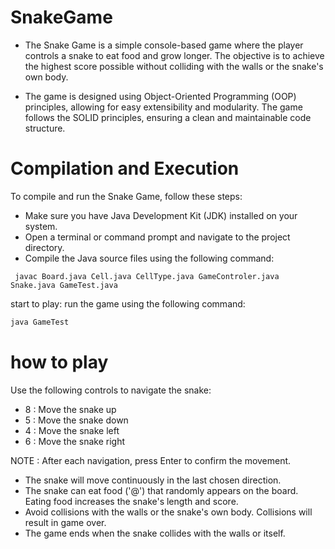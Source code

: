 # SnakeGame

* The Snake Game is a simple console-based game where the player controls a snake to eat food and grow longer.
  The objective is to achieve the highest score possible without colliding with the walls or the snake's own body.

* The game is designed using Object-Oriented Programming (OOP) principles, allowing for easy extensibility and modularity.
The game follows the SOLID principles, ensuring a clean and maintainable code structure.


# Compilation and Execution
To compile and run the Snake Game, follow these steps:
* Make sure you have Java Development Kit (JDK) installed on your system.
* Open a terminal or command prompt and navigate to the project directory.
* Compile the Java source files using the following command:
   
```yava
 javac Board.java Cell.java CellType.java GameControler.java Snake.java GameTest.java 
 ```
    
start to play: run the game using the following command:
```java
java GameTest
```

# how  to play
 Use the following controls to navigate the snake:
 * 8 : Move the snake up
 * 5 : Move the snake down
 * 4 : Move the snake left
 * 6 : Move the snake right

NOTE : After each navigation, press Enter to confirm the movement.

* The snake will move continuously in the last chosen direction.
* The snake can eat food ('@') that randomly appears on the board. Eating food increases the snake's length and score.
* Avoid collisions with the walls or the snake's own body. Collisions will result in game over.
* The game ends when the snake collides with the walls or itself.

